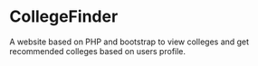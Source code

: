 # CollegeFinder
A website based on PHP and bootstrap to view colleges and get recommended colleges based on users profile.
